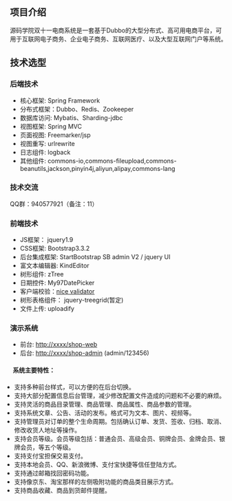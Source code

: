 项目介绍
---

 源码学院双十一电商系统是一套基于Dubbo的大型分布式、高可用电商平台，可用于互联网电子商务、企业电子商务、互联网医疗、以及大型互联网门户等系统。
   
## 技术选型
### 后端技术
* 核心框架: Spring Framework
* 分布式框架：Dubbo、Redis、Zookeeper
* 数据库访问: Mybatis、Sharding-jdbc
* 视图框架: Spring MVC
* 页面视图: Freemarker/jsp
* 视图重写: urlrewrite
* 日志组件: logback
* 其他组件: commons-io,commons-fileupload,commons-beanutils,jackson,pinyin4j,aliyun,alipay,commons-lang
### 技术交流
QQ群：940577921（备注：11）

### 前端技术
* JS框架： jquery1.9
* CSS框架: Bootstrap3.3.2
* 后台集成框架: StartBootstrap SB admin V2 / jquery UI
* 富文本编辑器: KindEditor
* 树形组件: zTree
* 日期控件: My97DatePicker
* 客户端校验：[nice validator](http://niceue.com/validator/)
* 树形表格组件： jquery-treegrid(暂定)
* 文件上传: uploadify

### 演示系统
* 前台: [http://xxxx/shop-web](http://xxx/shop-web)
* 后台: [http://xxxx/shop-admin](http://xxxx/shop-admin) (admin/123456)





<div>
    				<h4 style="font-weight: 400px;"><span class="glyphicon glyphicon-info-sign"></span>&nbsp;&nbsp;系统主要特性：</h4>
					<ul style="margin-left: 0px;-webkit-padding-start: 10px;">
						<li class="tlshop_item "><span>支持多种前台样式，可以方便的在后台切换。</span></li>
						<li class="tlshop_item "><span>支持大部分配置信息后台管理，减少修改配置文件造成的问题和不必要的麻烦。</span></li>
						<li class="tlshop_item "><span>支持灵活的商品目录管理、商品管理、商品属性、商品参数的管理。</span></li>
						<li class="tlshop_item "><span>支持系统文章、公告、活动的发布。格式可为文本、图片、视频等。</span></li>
						<li class="tlshop_item "><span>支持管理员对订单的整个生命周期。包括确认订单、发货、签收、归档、取消、修改收货人地址等操作。</span></li>
						<li class="tlshop_item "><span>支持会员等级。会员等级包括：普通会员、高级会员、铜牌会员、金牌会员、银牌会员，等五个等级。</span></li>
						<li class="tlshop_item "><span>支持支付宝担保交易支付。</span></li>
						<li class="tlshop_item "><span>支持本地会员、QQ、新浪微博、支付宝快捷等信任登陆方式。</span></li>
						<li class="tlshop_item "><span>支持通过邮箱找回密码功能。</span></li>
						<li class="tlshop_item "><span>支持像京东、淘宝那样的左侧吸附功能的商品类目展示方式。</span></li>
						<li class="tlshop_item "><span>支持商品收藏、商品到货邮件提醒。</span></li>
					</ul>			

</div>
